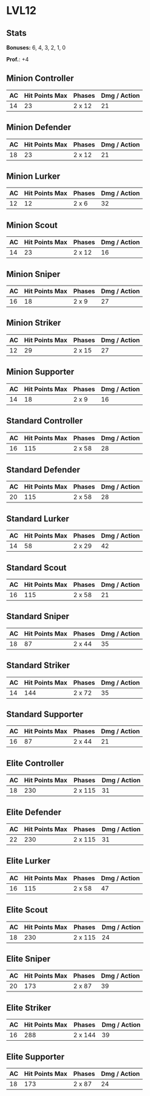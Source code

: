 # LVL12
## Stats
**Bonuses:**
6, 4, 3, 2, 1, 0

**Prof.**: +4
## Minion Controller
| AC  | Hit Points Max | Phases | Dmg / Action |
|  --- | -------------- | ------ | ------------ |
|14|23|2 x 12|21
## Minion Defender
| AC  | Hit Points Max | Phases | Dmg / Action |
|  --- | -------------- | ------ | ------------ |
|18|23|2 x 12|21
## Minion Lurker
| AC  | Hit Points Max | Phases | Dmg / Action |
|  --- | -------------- | ------ | ------------ |
|12|12|2 x 6|32
## Minion Scout
| AC  | Hit Points Max | Phases | Dmg / Action |
|  --- | -------------- | ------ | ------------ |
|14|23|2 x 12|16
## Minion Sniper
| AC  | Hit Points Max | Phases | Dmg / Action |
|  --- | -------------- | ------ | ------------ |
|16|18|2 x 9|27
## Minion Striker
| AC  | Hit Points Max | Phases | Dmg / Action |
|  --- | -------------- | ------ | ------------ |
|12|29|2 x 15|27
## Minion Supporter
| AC  | Hit Points Max | Phases | Dmg / Action |
|  --- | -------------- | ------ | ------------ |
|14|18|2 x 9|16
## Standard Controller
| AC  | Hit Points Max | Phases | Dmg / Action |
|  --- | -------------- | ------ | ------------ |
|16|115|2 x 58|28
## Standard Defender
| AC  | Hit Points Max | Phases | Dmg / Action |
|  --- | -------------- | ------ | ------------ |
|20|115|2 x 58|28
## Standard Lurker
| AC  | Hit Points Max | Phases | Dmg / Action |
|  --- | -------------- | ------ | ------------ |
|14|58|2 x 29|42
## Standard Scout
| AC  | Hit Points Max | Phases | Dmg / Action |
|  --- | -------------- | ------ | ------------ |
|16|115|2 x 58|21
## Standard Sniper
| AC  | Hit Points Max | Phases | Dmg / Action |
|  --- | -------------- | ------ | ------------ |
|18|87|2 x 44|35
## Standard Striker
| AC  | Hit Points Max | Phases | Dmg / Action |
|  --- | -------------- | ------ | ------------ |
|14|144|2 x 72|35
## Standard Supporter
| AC  | Hit Points Max | Phases | Dmg / Action |
|  --- | -------------- | ------ | ------------ |
|16|87|2 x 44|21
## Elite Controller
| AC  | Hit Points Max | Phases | Dmg / Action |
|  --- | -------------- | ------ | ------------ |
|18|230|2 x 115|31
## Elite Defender
| AC  | Hit Points Max | Phases | Dmg / Action |
|  --- | -------------- | ------ | ------------ |
|22|230|2 x 115|31
## Elite Lurker
| AC  | Hit Points Max | Phases | Dmg / Action |
|  --- | -------------- | ------ | ------------ |
|16|115|2 x 58|47
## Elite Scout
| AC  | Hit Points Max | Phases | Dmg / Action |
|  --- | -------------- | ------ | ------------ |
|18|230|2 x 115|24
## Elite Sniper
| AC  | Hit Points Max | Phases | Dmg / Action |
|  --- | -------------- | ------ | ------------ |
|20|173|2 x 87|39
## Elite Striker
| AC  | Hit Points Max | Phases | Dmg / Action |
|  --- | -------------- | ------ | ------------ |
|16|288|2 x 144|39
## Elite Supporter
| AC  | Hit Points Max | Phases | Dmg / Action |
|  --- | -------------- | ------ | ------------ |
|18|173|2 x 87|24
